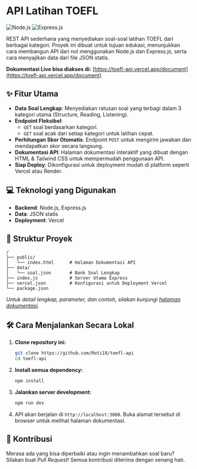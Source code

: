 # API Latihan TOEFL

![Node.js](https://img.shields.io/badge/Node.js-339933?style=for-the-badge&logo=nodedotjs&logoColor=white) ![Express.js](https://img.shields.io/badge/Express.js-000000?style=for-the-badge&logo=express&logoColor=white)

REST API sederhana yang menyediakan soal-soal latihan TOEFL dari berbagai kategori. Proyek ini dibuat untuk tujuan edukasi, menunjukkan cara membangun API dari nol menggunakan Node.js dan Express.js, serta cara menyajikan data dari file JSON statis.

**Dokumentasi Live bisa diakses di:** [https://toefl-api.vercel.app/document](https://toefl-api.vercel.app/document)

## ✨ Fitur Utama

- **Data Soal Lengkap**: Menyediakan ratusan soal yang terbagi dalam 3 kategori utama (Structure, Reading, Listening).
- **Endpoint Fleksibel**:
  - `GET` soal berdasarkan kategori.
  - `GET` soal acak dari setiap kategori untuk latihan cepat.
- **Perhitungan Skor Otomatis**: Endpoint `POST` untuk mengirim jawaban dan mendapatkan skor secara langsung.
- **Dokumentasi API**: Halaman dokumentasi interaktif yang dibuat dengan HTML & Tailwind CSS untuk mempermudah penggunaan API.
- **Siap Deploy**: Dikonfigurasi untuk deployment mudah di platform seperti Vercel atau Render.

## 💻 Teknologi yang Digunakan

- **Backend**: Node.js, Express.js
- **Data**: JSON statis
- **Deployment**: Vercel

## 📂 Struktur Proyek

```
/
├── public/
│   └── index.html      # Halaman Dokumentasi API
├── data/
│   └── soal.json       # Bank Soal Lengkap
├── index.js            # Server Utama Express
├── vercel.json         # Konfigurasi untuk Deployment Vercel
└── package.json
```

_Untuk detail lengkap, parameter, dan contoh, silakan kunjungi [halaman dokumentasi](https://toefl-api.vercel.app/document)._

## 🛠️ Cara Menjalankan Secara Lokal

1.  **Clone repository ini:**

    ```bash
    git clone https://github.com/Roti18/toefl-api
    cd toefl-api
    ```

2.  **Install semua dependency:**

    ```bash
    npm install
    ```

3.  **Jalankan server development:**

    ```bash
    npm run dev
    ```

4.  API akan berjalan di `http://localhost:3000`. Buka alamat tersebut di browser untuk melihat halaman dokumentasi.

## 🤝 Kontribusi

Merasa ada yang bisa diperbaiki atau ingin menambahkan soal baru? Silakan buat _Pull Request_! Semua kontribusi diterima dengan senang hati.
